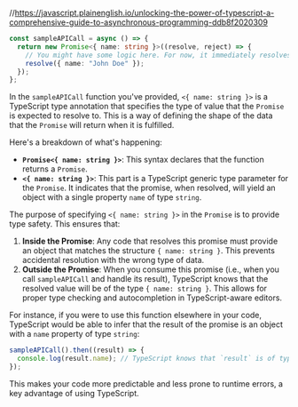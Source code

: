 //https://javascript.plainenglish.io/unlocking-the-power-of-typescript-a-comprehensive-guide-to-asynchronous-programming-ddb8f2020309

```ts
const sampleAPICall = async () => {
  return new Promise<{ name: string }>((resolve, reject) => {
    // You might have some logic here. For now, it immediately resolves.
    resolve({ name: "John Doe" });
  });
};
```

In the `sampleAPICall` function you've provided, `<{ name: string }>` is a TypeScript type annotation that specifies the type of value that the `Promise` is expected to resolve to. This is a way of defining the shape of the data that the `Promise` will return when it is fulfilled.

Here's a breakdown of what's happening:

- **`Promise<{ name: string }>`**: This syntax declares that the function returns a `Promise`.
- **`<{ name: string }>`**: This part is a TypeScript generic type parameter for the `Promise`. It indicates that the promise, when resolved, will yield an object with a single property `name` of type `string`.

The purpose of specifying `<{ name: string }>` in the `Promise` is to provide type safety. This ensures that:

1. **Inside the Promise**: Any code that resolves this promise must provide an object that matches the structure `{ name: string }`. This prevents accidental resolution with the wrong type of data.
2. **Outside the Promise**: When you consume this promise (i.e., when you call `sampleAPICall` and handle its result), TypeScript knows that the resolved value will be of the type `{ name: string }`. This allows for proper type checking and autocompletion in TypeScript-aware editors.

For instance, if you were to use this function elsewhere in your code, TypeScript would be able to infer that the result of the promise is an object with a `name` property of type `string`:

```typescript
sampleAPICall().then((result) => {
  console.log(result.name); // TypeScript knows that `result` is of type { name: string }
});
```

This makes your code more predictable and less prone to runtime errors, a key advantage of using TypeScript.
